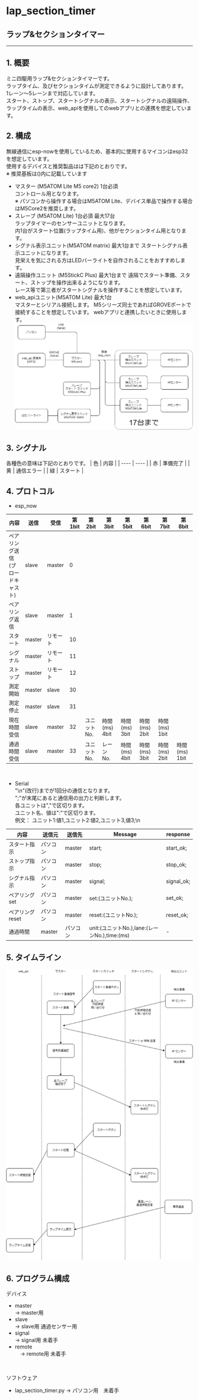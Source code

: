# lap_section_timer
## ラップ&セクションタイマー
---
## 1. 概要
ミニ四駆用ラップ&セクションタイマーです。  
ラップタイム、及びセクションタイムが測定できるように設計してあります。  
1レーン～5レーンまで対応しています。  
スタート、ストップ、スタートシグナルの表示、スタートシグナルの遠隔操作、ラップタイムの表示、web_apiを使用してのwebアプリとの連携を想定しています。  


## 2. 構成
無線通信にesp-nowを使用しているため、基本的に使用するマイコンはesp32を想定しています。  
使用するデバイスと推奨製品はは下記のとおりです。  
※ 推奨基板は()内に記載しています
* マスター (M5ATOM Lite M5 core2) 1台必須  
  コントロール用となります。  
  ※ パソコンから操作する場合はM5ATOM Lite、デバイス単品で操作する場合はM5Core2を推奨します。
* スレーブ (M5ATOM Lite) 1台必須 最大17台  
  ラップタイマーのセンサーユニットとなります。  
  内1台がスタート位置(ラップタイム用)、他がセクションタイム用となります。  
* シグナル表示ユニット(M5ATOM matrix)  最大1台まで
  スタートシグナル表示ユニットになります。  
  見栄えを気にされる方はLEDバーライトを自作されることをおすすめします。  
* 遠隔操作ユニット (M5StickC Plus)  最大1台まで
  遠隔でスタート準備、スタート、ストップを操作出来るようになります。  
  レース等で第三者がスタートシグナルを操作することを想定しています。
* web_apiユニット(M5ATOM Lite) 最大1台  
  マスターとシリアル接続します。
  M5シリーズ同士であればGROVEポートで接続することを想定しています。
  webアプリと連携したいときに使用します。  
![](constitution.drawio.png)

## 3. シグナル
各種色の意味は下記のとおりです。
| 色 | 内容 |
| ---- | ---- |
| 赤 | 準備完了 |
| 黄 | 通信エラー |
| 緑 | スタート |

## 4. プロトコル
* esp_now  

| 内容 | 送信 | 受信 | 第1bit | 第2bit | 第3bit | 第5bit | 第6bit | 第7bit | 第8bit |
| ---- | ---- | ---- | ---- | ---- | ---- | ---- | ---- | ---- | ---- |
| ペアリング送信<br>(ブロードキャスト) | slave | master| 0 |
| ペアリング返信 | slave | master | 1 |
| スタート | master | リモート | 10 |
| シグナル | master | リモート | 11 |
| ストップ | master | リモート | 12 |
| 測定開始 | master | slave | 30 |
| 測定停止 | master | slave | 31 |
| 現在時間受信 | slave | master | 32 | ユニットNo. | 時間(ms) 4bit | 時間(ms) 3bit | 時間(ms) 2bit | 時間(ms) 1bit |
| 通過時間受信 | slave | master | 33 | ユニットNo. | レーンNo. | 時間(ms) 4bit | 時間(ms) 3bit | 時間(ms) 2bit | 時間(ms) 1bit |


<br>  

* Serial  
"\n"(改行)までが1回分の通信となります。  
";"が末尾にあると通信用の出力と判断します。  
各ユニットは","で区切ります。  
ユニット名、値は":"で区切ります。  
例文：
ユニット1:値1,ユニット2:値2,ユニット3,値3;\n


| 内容 | 送信元 | 送信先 | Message | response |
| ---- | ---- | ---- | ---- | ---- |
| スタート指示 | パソコン | master | start; | start_ok; |
| ストップ指示 | パソコン | master | stop; | stop_ok; |
| シグナル指示 | パソコン | master | signal; | signal_ok; |
| ペアリングset | パソコン | master | set:(ユニットNo.); | set_ok; |
| ペアリングreset | パソコン | master | reset:(ユニットNo.); | reset_ok; |
| 通過時間 | master | パソコン | unit:(ユニットNo.),lane:(レーンNo.),time:(ms) | - |

## 5. タイムライン
![](timeline.drawio.png)

## 6. プログラム構成
デバイス
* master  
  -> master用
* slave  
  -> slave用 通過センサー用
* signal  
  -> signal用 未着手
* remote  
　-> remote用 未着手  
<br>  

ソフトウェア
* lap_section_timer.py
  -> パソコン用　未着手
